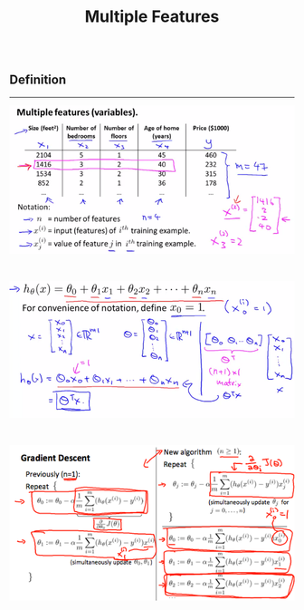 # <center>Multiple Features</center>

<br></br>



## Definition
----

<p align="center">
  <img src="./Images/mf1.png" width = "550"/>
</p>

<br>

<p align="center">
  <img src="./Images/mf2.png" width = "550"/>
</p>

<br>

<p align="center">
  <img src="./Images/mf3.png" width = "550"/>
</p>

<br></br>